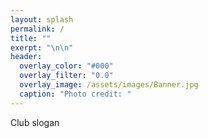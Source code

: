 ```yaml
---
layout: splash
permalink: /
title: ""
exerpt: "\n\n" 
header:
  overlay_color: "#000"
  overlay_filter: "0.0"
  overlay_image: /assets/images/Banner.jpg
  caption: "Photo credit: "
---
```


Club slogan

